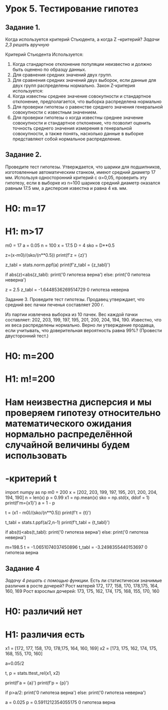 # Урок 5. Тестирование гипотез

## Задание 1.
Когда используется критерий Стьюдента, а когда Z –критерий? *Задачи 2,3 решать вручную*

Критерий Стьюдента Используется:
1. Когда стандартное отклонение популяции неизвестно и должно быть оценено по образцу данных.
2. Для сравнения средних значений двух групп.
3. Для сравнения средних значений двух выборок, если данные для двух групп распределены нормально.
Закон Z-критерия используется:
1. Когда известны среднее значение совокупности и стандартное отклонение, предполагается, что выборка распределена нормально
2. Для проверки гипотезы о равенстве среднего значения генеральной совокупности с известным значением.
3. Для проверки гипотезы о когда известны среднее значение совокупности и стандартное отклонение, что позволит оценить точность среднего значения измерения в генеральной совокупности, а также понять, насколько данные в выборке представляют собой нормальное распределение.

## Задание 2.
Проведите тест гипотезы. Утверждается, что шарики для подшипников, изготовленные автоматическим станком, имеют средний диаметр 17 мм. Используя односторонний критерий с α=0,05, проверить эту гипотезу, если в выборке из n=100 шариков средний диаметр оказался равным 17.5 мм, а дисперсия известна и равна 4 кв. мм.

# H0: m=17
# H1: m>17
m0 = 17
a = 0.05
n = 100
x = 17.5
D = 4
sko = D**0.5

z=(x-m0)/(sko/(n**0.5)) 
print(f'z = {z}')

z_tabl = stats.norm.ppf(a)
print(f'z_tabl = {z_tabl}')

if abs(z)<abs(z_tabl):
    print('0 гипотеза верна') 
else:
    print('0 гипотеза неверна')

z = 2.5
z_tabl = -1.6448536269514729
0 гипотеза неверна

Задание 3.
Проведите тест гипотезы. Продавец утверждает, что средний вес пачки печенья составляет 200 г.

Из партии извлечена выборка из 10 пачек. Вес каждой пачки составляет:
202, 203, 199, 197, 195, 201, 200, 204, 194, 190.
Известно, что их веса распределены нормально.
Верно ли утверждение продавца, если учитывать, что доверительная вероятность равна 99%? (Провести двусторонний тест.)

# H0: m=200
# H1: m!=200
# Нам неизвестна дисперсия и мы проверяем гипотезу относительно математического ожидания нормально распределённой случайной величины будем использовать 
# -критерий t

import numpy as np
m0 = 200
x = [202, 203, 199, 197, 195, 201, 200, 204, 194, 190]
n = len(x)
p = 0.99
x1 = np.mean(x)
sko = np.std(x, ddof = 1)
print(f'm={x1}')
a = 1 - p

t = (x1 - m0)/(sko/(n**0.5))
print(f't = {t}')

t_tabl = stats.t.ppf(a/2,n-1)
print(f't_tabl = {t_tabl}')

if abs(t)<abs(t_tabl):
    print('0 гипотеза верна') 
else:
    print('0 гипотеза неверна')


m=198.5
t = -1.0651074037450896
t_tabl = -3.2498355440153697
0 гипотеза верна

## Задание 4

*Задачу 4 решать с помощью функции.*
Есть ли статистически значимые различия в росте дочерей?
Рост матерей 172, 177, 158, 170, 178,175, 164, 160, 169
Рост взрослых дочерей: 173, 175, 162, 174, 175, 168, 155, 170, 160

# H0: различий нет
# H1: различия есть

x1 = [172, 177, 158, 170, 178,175, 164, 160, 169]
x2 = [173, 175, 162, 174, 175, 168, 155, 170, 160]

a=0.05/2

t, p = stats.ttest_rel(x1, x2)

print(f'a = {a}')
print(f'p = {p}')

if p>a/2:
    print('0 гипотеза верна') 
else:
    print('0 гипотеза неверна')

a = 0.025
p = 0.5911212354055175
0 гипотеза верна